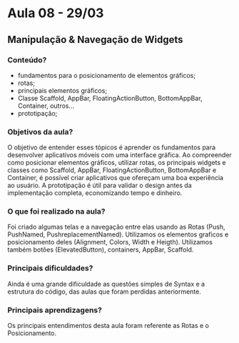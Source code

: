 # Aula 08 - 29/03 

## Manipulação & Navegação de Widgets

### Conteúdo?
* fundamentos para o posicionamento de elementos gráficos;
* rotas; 
* principais elementos gráficos;
* Classe Scaffold, AppBar, FloatingActionButton, BottomAppBar, Container, outros...
* prototipação;

### Objetivos da aula?
O objetivo de entender esses tópicos é aprender os fundamentos para desenvolver aplicativos móveis com uma interface gráfica. Ao compreender como posicionar elementos gráficos, utilizar rotas, os principais widgets e classes como Scaffold, AppBar, FloatingActionButton, BottomAppBar e Container, é possível criar aplicativos que ofereçam uma boa experiência ao usuário. A prototipação é útil para validar o design antes da implementação completa, economizando tempo e dinheiro.

### O que foi realizado na aula?
Foi criado algumas telas e a navegação entre elas usando as Rotas (Push, PushNamed, PushreplacementNamed). Utilizamos os elementos graficos e posicionamento deles (Alignment, Colors, Width e Heigth). Utilizamos também botões (ElevatedButton), containers, AppBar, Scaffold. 

### Principais dificuldades?
Ainda é uma grande dificuldade as questões simples de Syntax e a estrutura do código, das aulas que foram perdidas anteriormente. 

### Principais aprendizagens?
Os principais entendimentos desta aula foram referente as Rotas e o Posicionamento.
